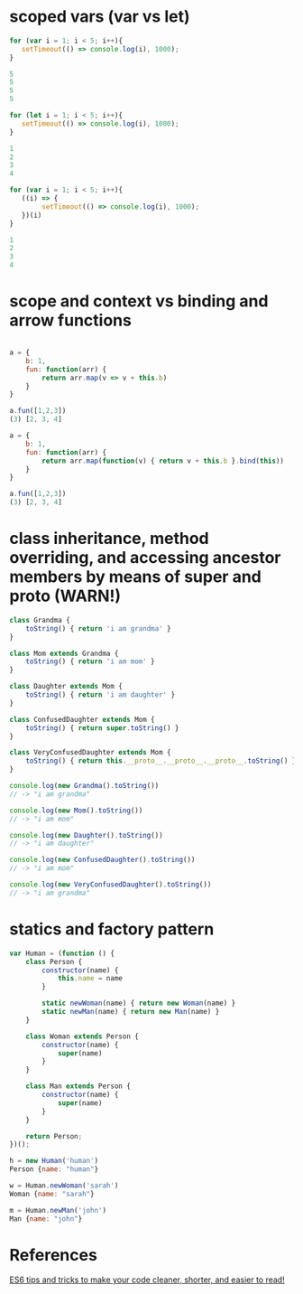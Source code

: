# scoped vars (var vs let)

```js
for (var i = 1; i < 5; i++){
   setTimeout(() => console.log(i), 1000);
}

5
5
5
5

for (let i = 1; i < 5; i++){
   setTimeout(() => console.log(i), 1000);
}

1
2
3
4

for (var i = 1; i < 5; i++){
   ((i) => {
		setTimeout(() => console.log(i), 1000);
   })(i)
}

1
2
3
4
```

# scope and context vs binding and arrow functions

```js

a = {
	b: 1,
	fun: function(arr) {
		return arr.map(v => v + this.b)
    }
} 

a.fun([1,2,3])
(3) [2, 3, 4]

a = {
	b: 1,
	fun: function(arr) {
		return arr.map(function(v) { return v + this.b }.bind(this))
    }
} 

a.fun([1,2,3])
(3) [2, 3, 4]
```

# class inheritance, method overriding, and accessing ancestor members by means of super and __proto__ (WARN!) 

```js
class Grandma {
	toString() { return 'i am grandma' }
}

class Mom extends Grandma {
	toString() { return 'i am mom' }
}

class Daughter extends Mom {
	toString() { return 'i am daughter' }
}

class ConfusedDaughter extends Mom {
    toString() { return super.toString() }
}

class VeryConfusedDaughter extends Mom {
    toString() { return this.__proto__.__proto__.__proto__.toString() }
}

console.log(new Grandma().toString())
// -> "i am grandma"

console.log(new Mom().toString())
// -> "i am mom"

console.log(new Daughter().toString())
// -> "i am daughter"

console.log(new ConfusedDaughter().toString())
// -> "i am mom"

console.log(new VeryConfusedDaughter().toString())
// -> "i am grandma"
```

# statics and factory pattern

```js
var Human = (function () {
    class Person {
        constructor(name) {
            this.name = name
        }

        static newWoman(name) { return new Woman(name) }
        static newMan(name) { return new Man(name) }
    }

    class Woman extends Person {
        constructor(name) {
            super(name)
        }
    }

    class Man extends Person {
        constructor(name) {
            super(name)
        }
    }

    return Person;
})();

h = new Human('human')
Person {name: "human"}

w = Human.newWoman('sarah')
Woman {name: "sarah"}

m = Human.newMan('john')
Man {name: "john"}
```

# References

[ES6 tips and tricks to make your code cleaner, shorter, and easier to read!](https://medium.freecodecamp.org/make-your-code-cleaner-shorter-and-easier-to-read-es6-tips-and-tricks-afd4ce25977c)

